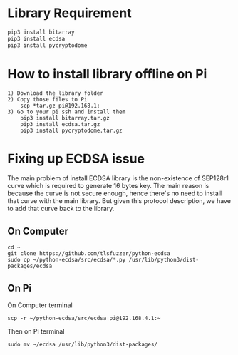 # Library Requirement
```python
pip3 install bitarray
pip3 install ecdsa
pip3 install pycryptodome
```

# How to install library offline on Pi
```
1) Download the library folder
2) Copy those files to Pi
    scp *tar.gz pi@192.168.1:
3) Go to your pi ssh and install them
    pip3 install bitarray.tar.gz
    pip3 install ecdsa.tar.gz
    pip3 install pycryptodome.tar.gz
```

# Fixing up ECDSA issue
The main problem of install ECDSA library is the non-existence of SEP128r1 curve which is required to generate 16 bytes key. The main reason is because the curve is not secure enough, hence there's no need to install that curve with the main library. But given this protocol description, we have to add that curve back to the library.

## On Computer
```
cd ~
git clone https://github.com/tlsfuzzer/python-ecdsa
sudo cp ~/python-ecdsa/src/ecdsa/*.py /usr/lib/python3/dist-packages/ecdsa
```

## On Pi
On Computer terminal
```
scp -r ~/python-ecdsa/src/ecdsa pi@192.168.4.1:~
```

Then on Pi terminal
```
sudo mv ~/ecdsa /usr/lib/python3/dist-packages/
```

